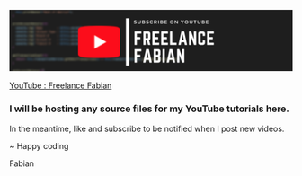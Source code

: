 
<a href="https://www.youtube.com/channel/UC2i2kz987XlV9GzO_OdPTMw" target="_blank">![YouTube](sub_banner.png)</a>

[YouTube : Freelance Fabian](https://www.youtube.com/channel/UC2i2kz987XlV9GzO_OdPTMw)


### I will be hosting any source files for my YouTube tutorials here.

In the meantime, like and subscribe to be notified when I post new videos.


~ Happy coding

Fabian



